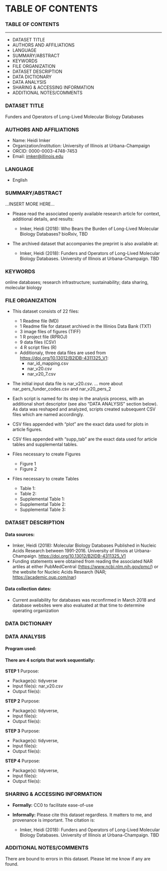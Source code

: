 # TABLE OF CONTENTS
### TABLE OF CONTENTS
---------------------

* DATASET TITLE
* AUTHORS AND AFFILIATIONS
* LANGUAGE
* SUMMARY/ABSTRACT
* KEYWORDS
* FILE ORGANIZATION
* DATASET DESCRIPTION 
* DATA DICTIONARY
* DATA ANALYSIS
* SHARING & ACCESSING INFORMATION
* ADDITIONAL NOTES/COMMENTS

### DATASET TITLE

Funders and Operators of Long-Lived Molecular Biology Databases

### AUTHORS AND AFFILIATIONS

* Name: Heidi Imker
* Organization/institution: University of Illinois at Urbana-Champaign
* ORCID: 0000-0003-4748-7453
* Email: imker@illinois.edu

### LANGUAGE

* English

### SUMMARY/ABSTRACT

...INSERT MORE HERE...

* Please read the associated openly available research article for context, additional details, and results: 

  * Imker, Heidi (2018): Who Bears the Burden of Long-Lived Molecular Biology Databases? bioRxiv, TBD

* The archived dataset that accompanies the preprint is also available at:

  * Imker, Heidi (2018): Funders and Operators of Long-Lived Molecular Biology Databases. University of Illinois at Urbana-Champaign. TBD
  
### KEYWORDS

online databases; research infrastructure; sustainability; data sharing, molecular biology

### FILE ORGANIZATION

* This dataset consists of 22 files:
  * 1 Readme file (MD)
  * 1 Readme file for dataset archived in the Illinios Data Bank (TXT)
  * 3 image files of figures (TIFF)
  * 1 R project file (RPROJ)
  * 9 data files (CSV) 
  * 4 R script files (R)
  * Additionaly, three data files are used from https://doi.org/10.13012/B2IDB-4311325_V1:
    * nar_id_mapping.csv
    * nar_v20.csv
    * nar_v20_7.csv
  
* The initial input data file is nar_v20.csv. ... more about nar_pers_funder_codes.csv and nar_v20_pers_2

* Each script is named for its step in the analysis process, with an additional short descriptor (see also “DATA ANALYSIS” section below). As data was reshaped and analyzed, scripts created subsequent CSV files which are named accordingly.

* CSV files appended with “plot” are the exact data used for plots in article figures. 

* CSV files appended with “supp_tab” are the exact data used for article tables and supplemental tables.

* Files necessary to create Figures
  * Figure 1 
  * Figure 2 

* Files necessary to create Tables
  * Table 1: 
  * Table 2:
  * Supplemental Table 1:
  * Supplemental Table 2:
  * Supplemental Table 3:

### DATASET DESCRIPTION 

#### Data sources: 

* Imker, Heidi (2018): Molecular Biology Databases Published in Nucleic Acids Research between 1991-2016. University of Illinois at Urbana-Champaign. https://doi.org/10.13012/B2IDB-4311325_V1
* Funding statements were obtained from reading the associated NAR artiles at either PubMedCentral (https://www.ncbi.nlm.nih.gov/pmc/) or the website for Nucleic Acids Research (NAR; https://academic.oup.com/nar)

#### Data collection dates:

* Current availability for databases was reconfirmed in March 2018 and database websites were also evaluated at that time to determine operating organization

### DATA DICTIONARY


### DATA ANALYSIS

#### Program used:

#### There are 4 scripts that work sequentially:

**STEP 1** Purpose: 
   * Package(s): tidyverse
   * Input file(s):  nar_v20.csv
   * Output file(s): 
   
**STEP 2** Purpose: 
   * Package(s): tidyverse,
   * Input file(s): 
   * Output file(s): 

**STEP 3** Purpose: 
   * Package(s): tidyverse, 
   * Input file(s): 
   * Output file(s): 

**STEP 4** Purpose:
   * Package(s): tidyverse, 
   * Input file(s): 
   * Output file(s): 

### SHARING & ACCESSING INFORMATION

* **Formally:** CC0 to facilitate ease-of-use
* **Informally:** Please cite this dataset regardless. It matters to me, and provenance is important. The citation is:

   * Imker, Heidi (2018): Funders and Operators of Long-Lived Molecular Biology Databases. University of Illinois at Urbana-Champaign. TBD

### ADDITIONAL NOTES/COMMENTS

There are bound to errors in this dataset. Please let me know if any are found. 





